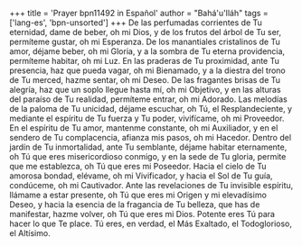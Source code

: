 +++
title = 'Prayer bpn11492 in Español'
author = "Bahá'u'lláh"
tags = ['lang-es', 'bpn-unsorted']
+++
De las perfumadas corrientes de Tu eternidad, dame de beber, oh mi Dios, y de los frutos del árbol de Tu ser, permíteme gustar, oh mi Esperanza. De los manantiales cristalinos de Tu amor, déjame beber, oh mi Gloria, y a la sombra de Tu eterna providencia, permíteme habitar, oh mi Luz. En las praderas de Tu proximidad, ante Tu presencia, haz que pueda vagar, oh mi Bienamado, y a la diestra del trono de Tu merced, hazme sentar, oh mi Deseo. De las fragantes brisas de Tu alegría, haz que un soplo llegue hasta mí, oh mi Objetivo, y en las alturas del paraíso de Tu realidad, permíteme entrar, oh mi Adorado. Las melodías de la paloma de Tu unicidad, déjame escuchar, oh Tú, el Resplandeciente, y mediante el espíritu de Tu fuerza y Tu poder, vivifícame, oh mi Proveedor. En el espíritu de Tu amor, mantenme constante, oh mi Auxiliador, y en el sendero de Tu complacencia, afianza mis pasos, oh mi Hacedor. Dentro del jardín de Tu inmortalidad, ante Tu semblante, déjame habitar eternamente, oh Tú que eres misericordioso conmigo, y en la sede de Tu gloria, permite que me establezca, oh Tú que eres mi Poseedor. Hacia el cielo de Tu amorosa bondad, elévame, oh mi Vivificador, y hacia el Sol de Tu guía, condúceme, oh mi Cautivador. Ante las revelaciones de Tu invisible espíritu, llámame a estar presente, oh Tú que eres mi Origen y mi elevadísimo Deseo, y hacia la esencia de la fragancia de Tu belleza, que has de manifestar, hazme volver, oh Tú que eres mi Dios.
Potente eres Tú para hacer lo que Te place. Tú eres, en verdad, el Más Exaltado, el Todoglorioso, el Altísimo.
